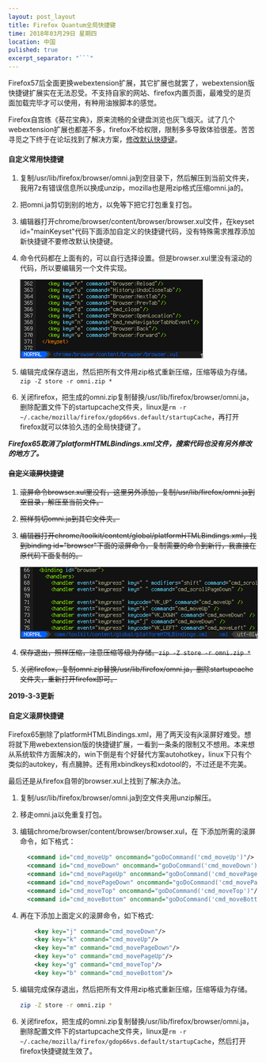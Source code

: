 ```yaml
---
layout: post_layout
title: Firefox Quantum全局快捷键
time: 2018年03月29日 星期四
location: 中国
pulished: true
excerpt_separator: "```"
---
```

Firefox57后全面更换webextension扩展，其它扩展也就罢了，webextension版快捷键扩展实在无法忍受。不支持自家的网站、firefox内置页面，最难受的是页面加载完毕才可以使用，有种用油猴脚本的感觉。

Firefox自宫练《葵花宝典》，原来流畅的全键盘浏览也灰飞烟灭。试了几个webextension扩展也都差不多，firefox不给权限，限制多多导致体验很差。苦苦寻觅之下终于在论坛找到了解决方案，[修改默认快捷键](https://www.firefox.net.cn/read-60546-1)。

#### 自定义常用快捷键

1. 复制/usr/lib/firefox/browser/omni.ja到空目录下，然后解压到当前文件夹，我用7z有错误信息所以换成unzip，mozilla也是用zip格式压缩omni.ja的。

2. 把omni.ja剪切到别的地方，以免等下把它打包重复打包。

3. 编辑器打开chrome/browser/content/browser/browser.xul文件，在keyset id="mainKeyset"代码下面添加自定义的快捷键代码，没有特殊需求推荐添加新快捷键不要修改默认快捷键。

4. 命令代码都在上面有的，可以自行选择设置。但是browser.xul里没有滚动的代码，所以要编辑另一个文件实现。

   <img src="/assets/img/firefox-shortcut1.png" width="369px" />

5. 编辑完成保存退出，然后把所有文件用zip格式重新压缩，压缩等级为存储。`zip -Z store -r omni.zip *`

6. 关闭firefox，把生成的omni.zip复制替换/usr/lib/firefox/browser/omni.ja，删除配置文件下的startupcache文件夹，linux是`rm -r ~/.cache/mozilla/firefox/gdop66vs.default/startupCache`，再打开firefox就可以体验久违的全局快捷键了。

***Firefox65取消了platformHTMLBindings.xml文件，搜索代码也没有另外修改的地方了。***

#### ~~自定义滚屏快捷键~~

1. ~~滚屏命令browser.xul里没有，这里另外添加，复制/usr/lib/firefox/omni.ja到空目录，解压至当前文件。~~

2. ~~照样剪切omni.ja到其它文件夹。~~

3. ~~编辑器打开chrome/toolkit/content/global/platformHTMLBindings.xml，找到binding id="browser"下面的滚屏命令，复制需要的命令到新行，我直接在原代码下面复制的。~~

   ~~<img src="/assets/img/firefox-shortcut2.png" width="481px" />~~

4. ~~保存退出，照样压缩，注意压缩等级为存储。`zip -Z store -r omni.zip *`~~

5. ~~关闭firefox，复制omni.zip替换/usr/lib/firefox/omni.ja，删除startupcache文件夹，重新打开firefox即可。~~

**2019-3-3更新**

#### 自定义滚屏快捷键

Firefox65删除了platformHTMLBindings.xml，用了两天没有jk滚屏好难受。想将就下用webextension版的快捷键扩展，一看到一条条的限制又不想用。本来想从系统软件方面解决的，win下倒是有个好替代方案autohotkey，linux下只有个类似的autokey，有点臃肿。还有用xbindkeys和xdotool的，不过还是不完美。

最后还是从firefox自带的browser.xul上找到了解决办法。

1. 复制/usr/lib/firefox/browser/omni.ja到空文件夹用unzip解压。

2. 移走omni.ja以免重复打包。

3. 编辑chrome/browser/content/browser/browser.xul，在 <commandset id="mainCommandSet">下添加所需的滚屏命令，如下格式：

   ```xml
     <command id="cmd_moveUp" oncommand="goDoCommand('cmd_moveUp')"/>
     <command id="cmd_moveDown" oncommand="goDoCommand('cmd_moveDown')"/>
     <command id="cmd_movePageUp" oncommand="goDoCommand('cmd_movePageUp')"/>
     <command id="cmd_movePageDown" oncommand="goDoCommand('cmd_movePageDown')"/>
     <command id="cmd_moveTop" oncommand="goDoCommand('cmd_moveTop')"/>
     <command id="cmd_moveBottom" oncommand="goDoCommand('cmd_moveBottom')"/>
   
   ```

4. 再在<keyset id="mainKeyset">下添加上面定义的滚屏命令，如下格式:

   ```xml
       <key key="j" command="cmd_moveDown"/>
       <key key="k" command="cmd_moveUp"/>
       <key key="m" command="cmd_movePageDown"/>
       <key key="o" command="cmd_movePageUp"/>
       <key key="g" command="cmd_moveTop"/>
       <key key="b" command="cmd_moveBottom"/>
   ```

5. 编辑完成保存退出，然后把所有文件用zip格式重新压缩，压缩等级为存储。

   ```bash
   zip -Z store -r omni.zip *
   ```

6. 关闭firefox，把生成的omni.zip复制替换/usr/lib/firefox/browser/omni.ja，删除配置文件下的startupcache文件夹，linux是`rm -r ~/.cache/mozilla/firefox/gdop66vs.default/startupCache`，然后打开firefox快捷键就生效了。